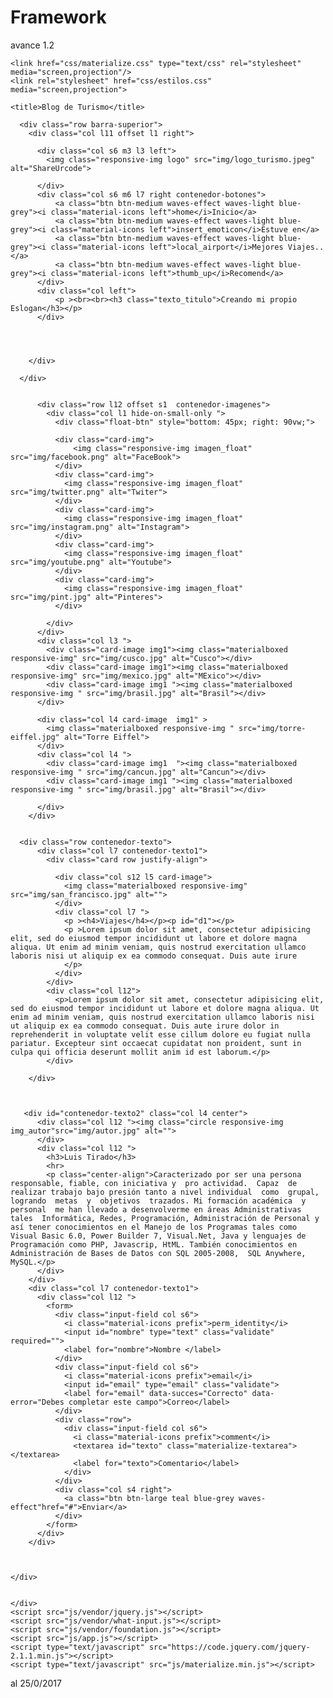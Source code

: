 # Framework
avance 1.2
<!DOCTYPE html>
<html>
  <head>
    <meta charset="utf-8">
    <meta name="viewport" content="width=device-width, initial-scale=1, maximum-scale=1.0"/>
    <!--Importar la fuente de los íconos de Google-->
    <link href="https://fonts.googleapis.com/icon?family=Material+Icons" rel="stylesheet">
    <!--Importar la hojas de estilos de materialize css-->

    <link href="css/materialize.css" type="text/css" rel="stylesheet" media="screen,projection"/>
    <link rel="stylesheet" href="css/estilos.css" media="screen,projection">

    <title>Blog de Turismo</title>
  </head>
  <body>
    <div class="col contenedor-principal">

      <div class="row barra-superior">
        <div class="col l11 offset l1 right">

          <div class="col s6 m3 l3 left">
            <img class="responsive-img logo" src="img/logo_turismo.jpeg" alt="ShareUrcode">

          </div>
          <div class="col s6 m6 l7 right contenedor-botones">
              <a class="btn btn-medium waves-effect waves-light blue-grey"><i class="material-icons left">home</i>Inicio</a>
              <a class="btn btn-medium waves-effect waves-light blue-grey"><i class="material-icons left">insert_emoticon</i>Estuve en</a>
              <a class="btn btn-medium waves-effect waves-light blue-grey"><i class="material-icons left">local_airport</i>Mejores Viajes..</a>
              <a class="btn btn-medium waves-effect waves-light blue-grey"><i class="material-icons left">thumb_up</i>Recomend</a>
          </div>
          <div class="col left">
              <p ><br><br><h3 class="texto_titulo">Creando mi propio Eslogan</h3></p>
          </div>




        </div>

      </div>


          <div class="row l12 offset s1  contenedor-imagenes">
            <div class="col l1 hide-on-small-only ">
              <div class="float-btn" style="bottom: 45px; right: 90vw;">

              <div class="card-img">
                  <img class="responsive-img imagen_float" src="img/facebook.png" alt="FaceBook">
              </div>
              <div class="card-img">
                <img class="responsive-img imagen_float" src="img/twitter.png" alt="Twiter">
              </div>
              <div class="card-img">
                <img class="responsive-img imagen_float" src="img/instagram.png" alt="Instagram">
              </div>
              <div class="card-img">
                <img class="responsive-img imagen_float" src="img/youtube.png" alt="Youtube">
              </div>
              <div class="card-img">
                <img class="responsive-img imagen_float" src="img/pint.jpg" alt="Pinteres">
              </div>

            </div>
          </div>
          <div class="col l3 ">
            <div class="card-image img1"><img class="materialboxed responsive-img" src="img/cusco.jpg" alt="Cusco"></div>
            <div class="card-image img1"><img class="materialboxed responsive-img" src="img/mexico.jpg" alt="MExico"></div>
            <div class="card-image img1 "><img class="materialboxed responsive-img " src="img/brasil.jpg" alt="Brasil"></div>
          </div>

          <div class="col l4 card-image  img1" >
            <img class="materialboxed responsive-img " src="img/torre-eiffel.jpg" alt="Torre Eiffel">
          </div>
          <div class="col l4 ">
            <div class="card-image img1  "><img class="materialboxed responsive-img " src="img/cancun.jpg" alt="Cancun"></div>
            <div class="card-image img1 "><img class="materialboxed responsive-img " src="img/brasil.jpg" alt="Brasil"></div>

          </div>
        </div>


      <div class="row contenedor-texto">
          <div class="col l7 contenedor-texto1">
            <div class="card row justify-align">

              <div class="col s12 l5 card-image">
                <img class="materialboxed responsive-img" src="img/san_francisco.jpg" alt="">
              </div>
              <div class="col l7 ">
                <p ><h4>Viajes</h4></p><p id="d1"></p>
                <p >Lorem ipsum dolor sit amet, consectetur adipisicing elit, sed do eiusmod tempor incididunt ut labore et dolore magna aliqua. Ut enim ad minim veniam, quis nostrud exercitation ullamco laboris nisi ut aliquip ex ea commodo consequat. Duis aute irure
                </p>
              </div>
            </div>
            <div class="col l12">
              <p>Lorem ipsum dolor sit amet, consectetur adipisicing elit, sed do eiusmod tempor incididunt ut labore et dolore magna aliqua. Ut enim ad minim veniam, quis nostrud exercitation ullamco laboris nisi ut aliquip ex ea commodo consequat. Duis aute irure dolor in reprehenderit in voluptate velit esse cillum dolore eu fugiat nulla pariatur. Excepteur sint occaecat cupidatat non proident, sunt in culpa qui officia deserunt mollit anim id est laborum.</p>
            </div>

        </div>



       <div id="contenedor-texto2" class="col l4 center">
          <div class="col l12 "><img class="circle responsive-img img_autor"src="img/autor.jpg" alt="">
          </div>
          <div class="col l12 ">
            <h3>Luis Tirado</h3>
            <hr>
            <p class="center-align">Caracterizado por ser una persona responsable, fiable, con iniciativa y  pro actividad.  Capaz  de  realizar trabajo bajo presión tanto a nivel individual  como  grupal,  logrando  metas  y  objetivos  trazados. Mi formación académica  y personal  me han llevado a desenvolverme en áreas Administrativas tales  Informática, Redes, Programación, Administración de Personal y así tener conocimientos en el Manejo de los Programas tales como  Visual Basic 6.0, Power Builder 7, Visual.Net, Java y lenguajes de Programación como PHP, Javascrip, HtML. También conocimientos en Administración de Bases de Datos con SQL 2005-2008,  SQL Anywhere, MySQL.</p>
          </div>
        </div>
        <div class="col l7 contenedor-texto1">
          <div class="col l12 ">
            <form>
              <div class="input-field col s6">
                <i class="material-icons prefix">perm_identity</i>
                <input id="nombre" type="text" class="validate" required="">
                <label for="nombre">Nombre </label>
              </div>
              <div class="input-field col s6">
                <i class="material-icons prefix">email</i>
                <input id="email" type="email" class="validate">
                <label for="email" data-succes="Correcto" data-error="Debes completar este campo">Correo</label>
              </div>
              <div class="row">
                <div class="input-field col s6">
                  <i class="material-icons prefix">comment</i>
                  <textarea id="texto" class="materialize-textarea"></textarea>
                  <label for="texto">Comentario</label>
                </div>
              </div>
              <div class="col s4 right">
                <a class="btn btn-large teal blue-grey waves-effect"href="#">Enviar</a>
              </div>
            </form>
          </div>
        </div>



    </div>


    </div>
    <script src="js/vendor/jquery.js"></script>
    <script src="js/vendor/what-input.js"></script>
    <script src="js/vendor/foundation.js"></script>
    <script src="js/app.js"></script>
    <script type="text/javascript" src="https://code.jquery.com/jquery-2.1.1.min.js"></script>
    <script type="text/javascript" src="js/materialize.min.js"></script>
  </body>

  <script type="text/javascript">
  var date= new Date();
  document.getElementById("d1").innerHTML=date;
  </script>
</html>
 al 25/0/2017
